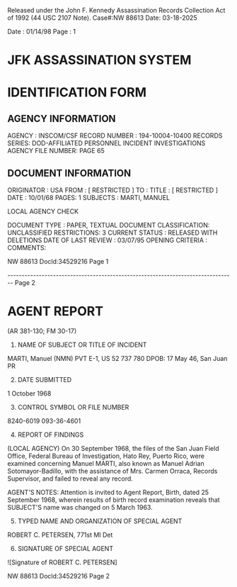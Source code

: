 Released under the John F. Kennedy
Assassination Records Collection Act of
1992 (44 USC 2107 Note). Case#:NW
88613 Date: 03-18-2025

Date : 01/14/98
Page : 1

# JFK ASSASSINATION SYSTEM
# IDENTIFICATION FORM

## AGENCY INFORMATION

AGENCY : INSCOM/CSF
RECORD NUMBER : 194-10004-10400
RECORDS SERIES: DOD-AFFILIATED PERSONNEL INCIDENT INVESTIGATIONS
AGENCY FILE NUMBER: PAGE 65

## DOCUMENT INFORMATION

ORIGINATOR : USA
FROM : [ RESTRICTED ]
TO :
TITLE : [ RESTRICTED ]
DATE : 10/01/68
PAGES: 1
SUBJECTS : MARTI, MANUEL

LOCAL AGENCY CHECK

DOCUMENT TYPE : PAPER, TEXTUAL DOCUMENT
CLASSIFICATION: UNCLASSIFIED
RESTRICTIONS: 3
CURRENT STATUS : RELEASED WITH DELETIONS
DATE OF LAST REVIEW : 03/07/95
OPENING CRITERIA :
COMMENTS:

NW 88613 Docld:34529216 Page 1


-------------------------------------------------------------------------------- Page 2

# AGENT REPORT
(AR 381-130; FM 30-17)

1. NAME OF SUBJECT OR TITLE OF INCIDENT

MARTI, Manuel (NMN)
PVT E-1, US 52 737 780
DPOB: 17 May 46, San Juan PR

2. DATE SUBMITTED

1 October 1968

3. CONTROL SYMBOL OR FILE NUMBER

8240-6019
093-36-4601

4. REPORT OF FINDINGS

(LOCAL AGENCY) On 30 September 1968, the files of the San Juan Field Office, Federal Bureau of Investigation, Hato Rey, Puerto Rico, were examined concerning Manuel MARTI, also known as Manuel Adrian Sotomayor-Badillo, with the assistance of Mrs. Carmen Orraca, Records Supervisor, and failed to reveal any record.

AGENT'S NOTES: Attention is invited to Agent Report, Birth, dated 25 September 1968, wherein results of birth record examination reveals that SUBJECT'S name was changed on 5 March 1963.


5. TYPED NAME AND ORGANIZATION OF SPECIAL AGENT

ROBERT C. PETERSEN, 771st MI Det


6. SIGNATURE OF SPECIAL AGENT

![Signature of ROBERT C. PETERSEN]

NW 88613 Docld:34529216 Page 2
